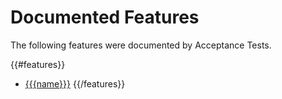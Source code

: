 # Documented Features

The following features were documented by Acceptance Tests.

{{#features}}
* [{{{name}}}]({{{targetPath}}}/{{{featureFolder}}}/index)
{{/features}}
